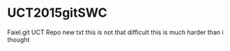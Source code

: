 # UCT2015gitSWC
Faiel.git UCT Repo
new txt
this is not that difficult
this is much harder than i thought
